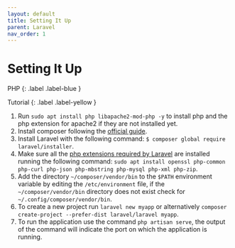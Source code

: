 ```yaml
---
layout: default
title: Setting It Up
parent: Laravel
nav_order: 1
---
```


# Setting It Up

PHP
{: .label .label-blue }

Tutorial
{: .label .label-yellow }

1. Run `sudo apt install php libapache2-mod-php -y` to install php and the php extension for apache2 if they are not installed yet.
2. Install composer following the [official guide](https://getcomposer.org/download/).
3. Install Laravel with the following command: `$ composer global require laravel/installer`.
4. Make sure all the [php extensions required by Laravel](https://laravel.com/docs/5.8/installation#server-requirements) are installed running the following command: `sudo apt install openssl php-common php-curl php-json php-mbstring php-mysql php-xml php-zip`.
5. Add the directory `~/composer/vendor/bin` to the `$PATH` environment variable by editing the `/etc/environment` file, if the `~/composer/vendor/bin` directory does not exist check for `~/.config/composer/vendor/bin`.
6. To create a new project run `laravel new myapp` or alternatively `composer create-project --prefer-dist laravel/laravel myapp`.
7. To run the application use the command `php artisan serve`, the output of the command will indicate the port on which the application is running.
